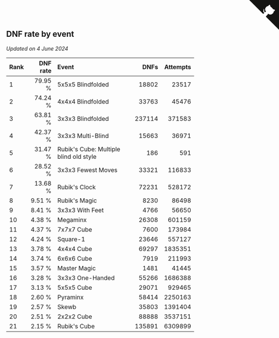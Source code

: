 ## DNF rate by event

*Updated on  4 June 2024*

| Rank | DNF rate | Event | DNFs | Attempts |
| :--- | ---: | :--- | ---: | ---: |
| 1 | 79.95 % | 5x5x5 Blindfolded | 18802 | 23517 |
| 2 | 74.24 % | 4x4x4 Blindfolded | 33763 | 45476 |
| 3 | 63.81 % | 3x3x3 Blindfolded | 237114 | 371583 |
| 4 | 42.37 % | 3x3x3 Multi-Blind | 15663 | 36971 |
| 5 | 31.47 % | Rubik's Cube: Multiple blind old style | 186 | 591 |
| 6 | 28.52 % | 3x3x3 Fewest Moves | 33321 | 116833 |
| 7 | 13.68 % | Rubik's Clock | 72231 | 528172 |
| 8 | 9.51 % | Rubik's Magic | 8230 | 86498 |
| 9 | 8.41 % | 3x3x3 With Feet | 4766 | 56650 |
| 10 | 4.38 % | Megaminx | 26308 | 601159 |
| 11 | 4.37 % | 7x7x7 Cube | 7600 | 173984 |
| 12 | 4.24 % | Square-1 | 23646 | 557127 |
| 13 | 3.78 % | 4x4x4 Cube | 69297 | 1835351 |
| 14 | 3.74 % | 6x6x6 Cube | 7919 | 211993 |
| 15 | 3.57 % | Master Magic | 1481 | 41445 |
| 16 | 3.28 % | 3x3x3 One-Handed | 55266 | 1686388 |
| 17 | 3.13 % | 5x5x5 Cube | 29071 | 929465 |
| 18 | 2.60 % | Pyraminx | 58414 | 2250163 |
| 19 | 2.57 % | Skewb | 35803 | 1391404 |
| 20 | 2.51 % | 2x2x2 Cube | 88888 | 3537151 |
| 21 | 2.15 % | Rubik's Cube | 135891 | 6309899 |


<a href="https://github.com/JustinTimeCuber/wca_statistics" class="github-corner" aria-label="View source on Github"><svg width="80" height="80" viewBox="0 0 250 250" style="fill:#151513; color:#fff; position: absolute; top: 0; border: 0; right: 0;" aria-hidden="true"><path d="M0,0 L115,115 L130,115 L142,142 L250,250 L250,0 Z"></path><path d="M128.3,109.0 C113.8,99.7 119.0,89.6 119.0,89.6 C122.0,82.7 120.5,78.6 120.5,78.6 C119.2,72.0 123.4,76.3 123.4,76.3 C127.3,80.9 125.5,87.3 125.5,87.3 C122.9,97.6 130.6,101.9 134.4,103.2" fill="currentColor" style="transform-origin: 130px 106px;" class="octo-arm"></path><path d="M115.0,115.0 C114.9,115.1 118.7,116.5 119.8,115.4 L133.7,101.6 C136.9,99.2 139.9,98.4 142.2,98.6 C133.8,88.0 127.5,74.4 143.8,58.0 C148.5,53.4 154.0,51.2 159.7,51.0 C160.3,49.4 163.2,43.6 171.4,40.1 C171.4,40.1 176.1,42.5 178.8,56.2 C183.1,58.6 187.2,61.8 190.9,65.4 C194.5,69.0 197.7,73.2 200.1,77.6 C213.8,80.2 216.3,84.9 216.3,84.9 C212.7,93.1 206.9,96.0 205.4,96.6 C205.1,102.4 203.0,107.8 198.3,112.5 C181.9,128.9 168.3,122.5 157.7,114.1 C157.9,116.9 156.7,120.9 152.7,124.9 L141.0,136.5 C139.8,137.7 141.6,141.9 141.8,141.8 Z" fill="currentColor" class="octo-body"></path></svg></a><style>.github-corner:hover .octo-arm{animation:octocat-wave 560ms ease-in-out}@keyframes octocat-wave{0%,100%{transform:rotate(0)}20%,60%{transform:rotate(-25deg)}40%,80%{transform:rotate(10deg)}}@media (max-width:500px){.github-corner:hover .octo-arm{animation:none}.github-corner .octo-arm{animation:octocat-wave 560ms ease-in-out}}</style>
